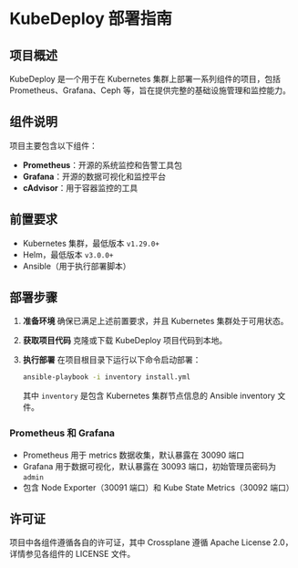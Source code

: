 # KubeDeploy 部署指南

## 项目概述
KubeDeploy 是一个用于在 Kubernetes 集群上部署一系列组件的项目，包括Prometheus、Grafana、Ceph 等，旨在提供完整的基础设施管理和监控能力。

## 组件说明
项目主要包含以下组件：
- **Prometheus**：开源的系统监控和告警工具包
- **Grafana**：开源的数据可视化和监控平台
- **cAdvisor**：用于容器监控的工具

## 前置要求
- Kubernetes 集群，最低版本 `v1.29.0+`
- Helm，最低版本 `v3.0.0+`
- Ansible（用于执行部署脚本）

## 部署步骤

1. **准备环境**
   确保已满足上述前置要求，并且 Kubernetes 集群处于可用状态。

2. **获取项目代码**
   克隆或下载 KubeDeploy 项目代码到本地。

3. **执行部署**
   在项目根目录下运行以下命令启动部署：
   ```bash
   ansible-playbook -i inventory install.yml
   ```
   其中 `inventory` 是包含 Kubernetes 集群节点信息的 Ansible  inventory 文件。





### Prometheus 和 Grafana
- Prometheus 用于 metrics 数据收集，默认暴露在 30090 端口
- Grafana 用于数据可视化，默认暴露在 30093 端口，初始管理员密码为 `admin`
- 包含 Node Exporter（30091 端口）和 Kube State Metrics（30092 端口）


## 许可证
项目中各组件遵循各自的许可证，其中 Crossplane 遵循 Apache License 2.0，详情参见各组件的 LICENSE 文件。